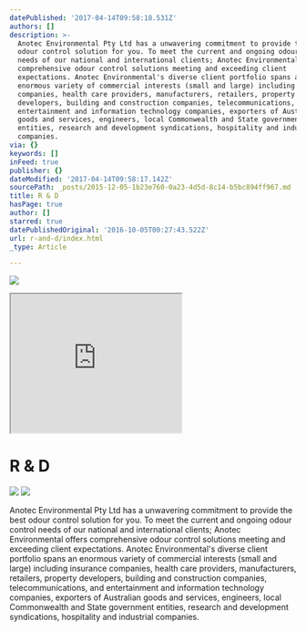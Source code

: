 ```yaml
---
datePublished: '2017-04-14T09:58:18.531Z'
authors: []
description: >-
  Anotec Environmental Pty Ltd has a unwavering commitment to provide the best
  odour control solution for you. To meet the current and ongoing odour control
  needs of our national and international clients; Anotec Environmental offers
  comprehensive odour control solutions meeting and exceeding client
  expectations. Anotec Environmental's diverse client portfolio spans an
  enormous variety of commercial interests (small and large) including insurance
  companies, health care providers, manufacturers, retailers, property
  developers, building and construction companies, telecommunications, and
  entertainment and information technology companies, exporters of Australian
  goods and services, engineers, local Commonwealth and State government
  entities, research and development syndications, hospitality and industrial
  companies.
via: {}
keywords: []
inFeed: true
publisher: {}
dateModified: '2017-04-14T09:58:17.142Z'
sourcePath: _posts/2015-12-05-1b23e760-0a23-4d5d-8c14-b5bc894ff967.md
title: R & D
hasPage: true
author: []
starred: true
datePublishedOriginal: '2016-10-05T00:27:43.522Z'
url: r-and-d/index.html
_type: Article

---
```

![](https://the-grid-user-content.s3-us-west-2.amazonaws.com/713019cf-eb94-49df-8474-9b845d8044b1.jpg)

<iframe src="https://the-grid.github.io/ed-userhtml/?g=eJx1VMFu2zAMvecrGB8aZ3XkDkUvTdqhXXPoYVmxFrsEwaDJtK3UkQyJTmas_fdRjtMWLZZDSFqP5OMT7dlwMoF7ko7A5nDlW6Pgxumc4KvNECaTy8HMK6druhwM88Yo0tbEY_g7ANhKBzRlR-cQE1zATpvM7kQW8t_HH46fnmC5SmBIQhtNY3BIjTMQwq19xAy-wNbqDOI-TVnjbYVwdAS9K9A56z48iKP9AN7oukYCbVTVZFyQdlqhiMZjOGe-L30uYHiSAI9BYoNU2szzoyVEOkNDOm-jBCJukOsieOSkegyOQ48UnAx_N92RL-0u2FqbLq5lgcGWXClYm-edMRGs-oa5VGRdyw1ftMW9uHAQ5J3o4ReEN9M-6GGGa1w5J1tRO0uW2hqFr8LASlZVLF3RbHgeP07AiMb4kiXiXgmTqBtfxia4-5rPwTwnr3qI3Lq5VGX8kSQtccWdXybhky67K1xZmb0djQ5ZYQBkIgnYBPS-KzLyFM84ZuebpFIo1FVscAc3kpDHT4HbfgqJliGZVd1EQjnk83mFIYqj_bZG405hACuCFIyPCP9QupZb2SO4jJDdwu83wHIl6711utBBzUgaa9qNbXwH9S4Ao5Ko9udpuvb9IvNibtJ-x9IIjpn_MUSdR8ET65DfcTFvaRdIPWd_3T7IYiE3-Mp-ebIKF1VLx4AFv4q8rh4dXSPfBcYsm-mFng6eY_7ryIj7xe3d3fzh18_5j_vb7wvuNzoRp-Lz6AAIVxKPtD_LdwXl-LhVI06epYd3fBa-B3OT_e9r8A8yekuT" height="244" style=""></iframe>

# R & D
![](https://the-grid-user-content.s3-us-west-2.amazonaws.com/47609840-4471-4bc4-80e3-0eb6aef3dfaf.png)
![](https://the-grid-user-content.s3-us-west-2.amazonaws.com/6fe13cce-303b-4240-ba5b-a03725b77599.jpg)

Anotec Environmental Pty Ltd has a unwavering commitment to provide the best odour control solution for you. To meet the current and ongoing odour control needs of our national and international clients; Anotec Environmental offers comprehensive odour control solutions meeting and exceeding client expectations. Anotec Environmental's diverse client portfolio spans an enormous variety of commercial interests (small and large) including insurance companies, health care providers, manufacturers, retailers, property developers, building and construction companies, telecommunications, and entertainment and information technology companies, exporters of Australian goods and services, engineers, local Commonwealth and State government entities, research and development syndications, hospitality and industrial companies.